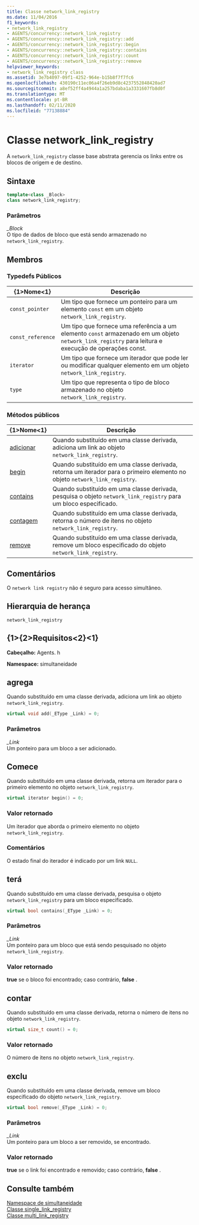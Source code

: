 ```yaml
---
title: Classe network_link_registry
ms.date: 11/04/2016
f1_keywords:
- network_link_registry
- AGENTS/concurrency::network_link_registry
- AGENTS/concurrency::network_link_registry::add
- AGENTS/concurrency::network_link_registry::begin
- AGENTS/concurrency::network_link_registry::contains
- AGENTS/concurrency::network_link_registry::count
- AGENTS/concurrency::network_link_registry::remove
helpviewer_keywords:
- network_link_registry class
ms.assetid: 3e7b4097-09f1-4252-964e-b15b8f7f7fc6
ms.openlocfilehash: 430190c11ec06a4f26eb9d8c4237552848420ad7
ms.sourcegitcommit: a8ef52ff4a4944a1a257bdaba1a3331607fb8d0f
ms.translationtype: MT
ms.contentlocale: pt-BR
ms.lasthandoff: 02/11/2020
ms.locfileid: "77138884"
---
```

# <a name="network_link_registry-class"></a>Classe network_link_registry

A `network_link_registry` classe base abstrata gerencia os links entre os blocos de origem e de destino.

## <a name="syntax"></a>Sintaxe

```cpp
template<class _Block>
class network_link_registry;
```

### <a name="parameters"></a>Parâmetros

*_Block*<br/>
O tipo de dados de bloco que está sendo armazenado no `network_link_registry`.

## <a name="members"></a>Membros

### <a name="public-typedefs"></a>Typedefs Públicos

|{1&gt;Nome&lt;1}|Descrição|
|----------|-----------------|
|`const_pointer`|Um tipo que fornece um ponteiro para um elemento `const` em um objeto `network_link_registry`.|
|`const_reference`|Um tipo que fornece uma referência a um elemento `const` armazenado em um objeto `network_link_registry` para leitura e execução de operações const.|
|`iterator`|Um tipo que fornece um iterador que pode ler ou modificar qualquer elemento em um objeto `network_link_registry`.|
|`type`|Um tipo que representa o tipo de bloco armazenado no objeto `network_link_registry`.|

### <a name="public-methods"></a>Métodos públicos

|{1&gt;Nome&lt;1}|Descrição|
|----------|-----------------|
|[adicionar](#add)|Quando substituído em uma classe derivada, adiciona um link ao objeto `network_link_registry`.|
|[begin](#begin)|Quando substituído em uma classe derivada, retorna um iterador para o primeiro elemento no objeto `network_link_registry`.|
|[contains](#contains)|Quando substituído em uma classe derivada, pesquisa o objeto `network_link_registry` para um bloco especificado.|
|[contagem](#count)|Quando substituído em uma classe derivada, retorna o número de itens no objeto `network_link_registry`.|
|[remove](#remove)|Quando substituído em uma classe derivada, remove um bloco especificado do objeto `network_link_registry`.|

## <a name="remarks"></a>Comentários

O `network link registry` não é seguro para acesso simultâneo.

## <a name="inheritance-hierarchy"></a>Hierarquia de herança

`network_link_registry`

## <a name="requirements"></a>{1&gt;{2&gt;Requisitos&lt;2}&lt;1}

**Cabeçalho:** Agents. h

**Namespace:** simultaneidade

## <a name="add"></a>agrega

Quando substituído em uma classe derivada, adiciona um link ao objeto `network_link_registry`.

```cpp
virtual void add(_EType _Link) = 0;
```

### <a name="parameters"></a>Parâmetros

*_Link*<br/>
Um ponteiro para um bloco a ser adicionado.

## <a name="begin"></a>Comece

Quando substituído em uma classe derivada, retorna um iterador para o primeiro elemento no objeto `network_link_registry`.

```cpp
virtual iterator begin() = 0;
```

### <a name="return-value"></a>Valor retornado

Um iterador que aborda o primeiro elemento no objeto `network_link_registry`.

### <a name="remarks"></a>Comentários

O estado final do iterador é indicado por um link `NULL`.

## <a name="contains"></a>terá

Quando substituído em uma classe derivada, pesquisa o objeto `network_link_registry` para um bloco especificado.

```cpp
virtual bool contains(_EType _Link) = 0;
```

### <a name="parameters"></a>Parâmetros

*_Link*<br/>
Um ponteiro para um bloco que está sendo pesquisado no objeto `network_link_registry`.

### <a name="return-value"></a>Valor retornado

**true** se o bloco foi encontrado; caso contrário, **false** .

## <a name="count"></a>contar

Quando substituído em uma classe derivada, retorna o número de itens no objeto `network_link_registry`.

```cpp
virtual size_t count() = 0;
```

### <a name="return-value"></a>Valor retornado

O número de itens no objeto `network_link_registry`.

## <a name="remove"></a>exclu

Quando substituído em uma classe derivada, remove um bloco especificado do objeto `network_link_registry`.

```cpp
virtual bool remove(_EType _Link) = 0;
```

### <a name="parameters"></a>Parâmetros

*_Link*<br/>
Um ponteiro para um bloco a ser removido, se encontrado.

### <a name="return-value"></a>Valor retornado

**true** se o link foi encontrado e removido; caso contrário, **false** .

## <a name="see-also"></a>Consulte também

[Namespace de simultaneidade](concurrency-namespace.md)<br/>
[Classe single_link_registry](single-link-registry-class.md)<br/>
[Classe multi_link_registry](multi-link-registry-class.md)
